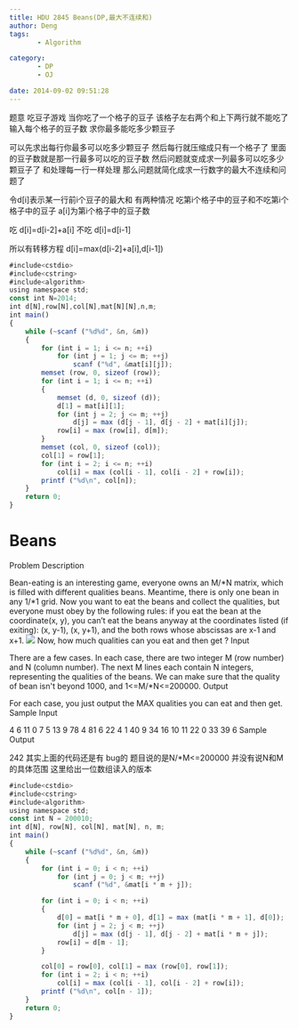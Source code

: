 ```yaml
---
title: HDU 2845 Beans(DP,最大不连续和)
author: Deng
tags: 
       - Algorithm

category: 
       - DP
       - OJ

date: 2014-09-02 09:51:28
---
```

题意 吃豆子游戏 当你吃了一个格子的豆子 该格子左右两个和上下两行就不能吃了 输入每个格子的豆子数 求你最多能吃多少颗豆子

可以先求出每行你最多可以吃多少颗豆子 然后每行就压缩成只有一个格子了 里面的豆子数就是那一行最多可以吃的豆子数 然后问题就变成求一列最多可以吃多少颗豆子了 和处理每一行一样处理 那么问题就简化成求一行数字的最大不连续和问题了

令d[i]表示某一行前i个豆子的最大和 有两种情况 吃第i个格子中的豆子和不吃第i个格子中的豆子 a[i]为第i个格子中的豆子数

吃 d[i]=d[i-2]+a[i] 不吃 d[i]=d[i-1]

所以有转移方程 d[i]=max(d[i-2]+a[i],d[i-1])

```js 
#include<cstdio>
#include<cstring>
#include<algorithm>
using namespace std;
const int N=2014;
int d[N],row[N],col[N],mat[N][N],n,m;
int main()
{
    while (~scanf ("%d%d", &n, &m))
    {
        for (int i = 1; i <= n; ++i)
            for (int j = 1; j <= m; ++j)
                scanf ("%d", &mat[i][j]);
        memset (row, 0, sizeof (row));
        for (int i = 1; i <= n; ++i)
        {
            memset (d, 0, sizeof (d));
            d[1] = mat[i][1];
            for (int j = 2; j <= m; ++j)
                d[j] = max (d[j - 1], d[j - 2] + mat[i][j]);
            row[i] = max (row[i], d[m]);
        }
        memset (col, 0, sizeof (col));
        col[1] = row[1];
        for (int i = 2; i <= n; ++i)
            col[i] = max (col[i - 1], col[i - 2] + row[i]);
        printf ("%d\n", col[n]);
    }
    return 0;
}
```

# Beans

Problem Description

Bean-eating is an interesting game, everyone owns an M/*N matrix, which is filled with different qualities beans. Meantime, there is only one bean in any 1/*1 grid. Now you want to eat the beans and collect the qualities, but everyone must obey by the following rules: if you eat the bean at the coordinate(x, y), you can’t eat the beans anyway at the coordinates listed (if exiting): (x, y-1), (x, y+1), and the both rows whose abscissas are x-1 and x+1.
  ![](../images/cn-data-images-convip1-1001-1.JPG.png)  Now, how much qualities can you eat and then get ?
Input

There are a few cases. In each case, there are two integer M (row number) and N (column number). The next M lines each contain N integers, representing the qualities of the beans. We can make sure that the quality of bean isn't beyond 1000, and 1<=M/*N<=200000.
Output

For each case, you just output the MAX qualities you can eat and then get.
Sample Input

4 6 11 0 7 5 13 9 78 4 81 6 22 4 1 40 9 34 16 10 11 22 0 33 39 6
Sample Output

242
其实上面的代码还是有 bug的 题目说的是N/*M<=200000 并没有说N和M的具体范围 这里给出一位数组读入的版本

```js 
#include<cstdio>
#include<cstring>
#include<algorithm>
using namespace std;
const int N = 200010;
int d[N], row[N], col[N], mat[N], n, m;
int main()
{
    while (~scanf ("%d%d", &n, &m))
    {
        for (int i = 0; i < n; ++i)
            for (int j = 0; j < m; ++j)
                scanf ("%d", &mat[i * m + j]);

        for (int i = 0; i < n; ++i)
        {
            d[0] = mat[i * m + 0], d[1] = max (mat[i * m + 1], d[0]);
            for (int j = 2; j < m; ++j)
                d[j] = max (d[j - 1], d[j - 2] + mat[i * m + j]);
            row[i] = d[m - 1];
        }

        col[0] = row[0], col[1] = max (row[0], row[1]);
        for (int i = 2; i < n; ++i)
            col[i] = max (col[i - 1], col[i - 2] + row[i]);
        printf ("%d\n", col[n - 1]);
    }
    return 0;
}
```